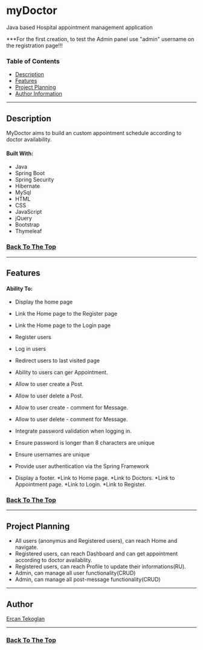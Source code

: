 # myDoctor
Java based Hospital appointment management application

***For the first creation, to test the Admin panel use "admin" username on the registration page!!!

### Table of Contents
- [Description](#description)
- [Features](#features)
- [Project Planning](#project-planning)
- [Author Information](#author)

---

## Description
MyDoctor aims to build an custom appointment schedule according to doctor availability.

#### Built With:
* Java
* Spring Boot
* Spring Security
* Hibernate
* MySql
* HTML
* CSS
* JavaScript
* jQuery
* Bootstrap
* Thymeleaf

### [Back To The Top](#myDoctor)

---

## Features

#### Ability To:
* Display the home page
* Link the Home page to the Register page
* Link the Home page to the Login page
* Register users
* Log in users
* Redirect users to last visited page
* Ability to users can ger Appointment.
* Allow to user create a Post.
* Allow to user delete a Post.  
* Allow to user create - comment for Message.
* Allow to user delete - comment for Message. 
* Integrate password validation when logging in.
* Ensure password is longer than 8 characters are unique
* Ensure usernames are unique
* Provide user authentication via the Spring Framework

* Display a footer.
  *Link to Home page.
  *Link to Doctors.
  *Link to Appointment page.
  *Link to Login.
  *Link to Register.


### [Back To The Top](#myDoctor)

---
## Project Planning

* All users (anonymus and Registered users), can reach Home and navigate.  
* Registered users, can reach Dashboard and can get appointment according to doctor availablity.
* Registered users, can reach Profile to update their informations(RU).
* Admin, can manage all user functionality(CRUD)
* Admin, can manage all post-message functionality(CRUD)



---

## Author
[Ercan Tekoglan](https://github.com/ercantekoglan)


---

### [Back To The Top](#myDoctor)
